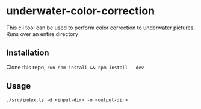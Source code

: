 # underwater-color-correction
This cli tool can be used to perform color correction to underwater pictures.
Runs over an entire directory

## Installation
Clone this repo, `run npm install && npm install --dev`

## Usage
```
./src/index.ts -d <input-dir> -o <output-dir>
```
